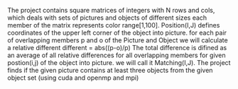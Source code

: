 The project contains square matrices of integers with N rows and cols, which deals with sets of pictures and objects of different sizes
each member of the matrix represents color range[1,100].
Position(I,J) defines coordinates of the upper left corner of the object into picture.
for each pair of overlapping members p and o of the Picture and Object we will calculate a relative different
different = abs((p-o)/p)
The total difference is difined as an average of all relative differences for all overlapping members for given postion(i,j) of 
the object into picture. we will call it Matching(I,J).
The project finds if the given picture contains at least three objects from the given object set (using cuda and openmp and mpi)
